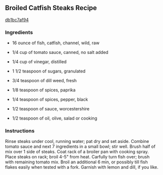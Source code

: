 ## Broiled Catfish Steaks Recipe

[db1bc7af94](http://cookeatshare.com/recipes/broiled-catfish-steaks-93222)

### Ingredients

 - 16 ounce of fish, catfish, channel, wild, raw

 - 1/4 cup of tomato sauce, canned, no salt added

 - 1/4 cup of vinegar, distilled

 - 1 1/2 teaspoon of sugars, granulated

 - 3/4 teaspoon of dill weed, fresh

 - 1/8 teaspoon of spices, paprika

 - 1/4 teaspoon of spices, pepper, black

 - 1/2 teaspoon of sauce, worcestershire

 - 1/2 teaspoon of oil, olive, salad or cooking

### Instructions

Rinse steaks under cool, running water; pat dry and set aside. Combine tomato sauce and next 7 ingredients in a small bowl; stir well. Brush half of mix over 1 side of steaks. Coat rack of a broiler pan with cooking spray. Place steaks on rack; broil 4-5" from heat. Carfully turn fish over; brush with remaining tomato mix. Broil an additional 6 min, or possibly till fish flakes easily when tested with a fork. Garnish with lemon and dill, if you like.
